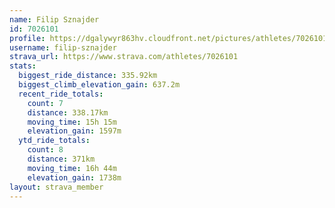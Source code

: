 ```yaml
---
name: Filip Sznajder
id: 7026101
profile: https://dgalywyr863hv.cloudfront.net/pictures/athletes/7026101/2123836/18/large.jpg
username: filip-sznajder
strava_url: https://www.strava.com/athletes/7026101
stats:
  biggest_ride_distance: 335.92km
  biggest_climb_elevation_gain: 637.2m
  recent_ride_totals:
    count: 7
    distance: 338.17km
    moving_time: 15h 15m
    elevation_gain: 1597m
  ytd_ride_totals:
    count: 8
    distance: 371km
    moving_time: 16h 44m
    elevation_gain: 1738m
layout: strava_member
--- 
```

